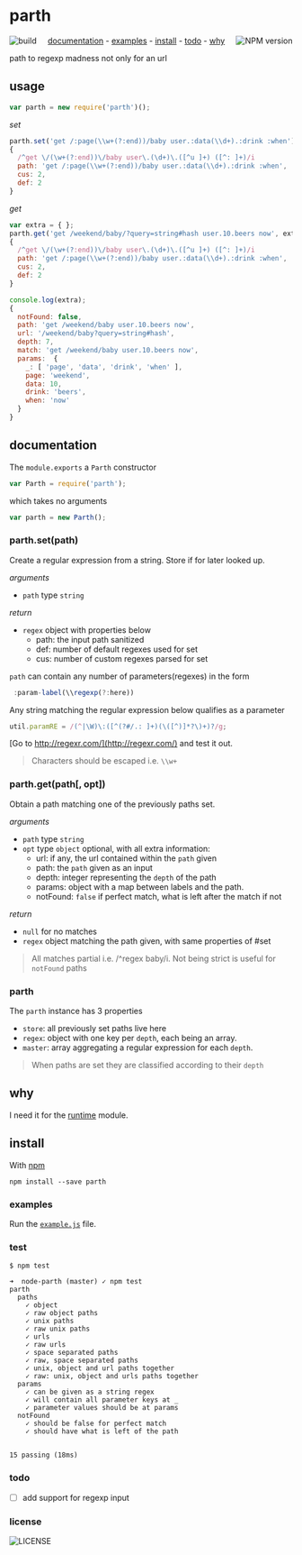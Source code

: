 # parth
[<img alt="build" src="http://img.shields.io/travis/stringparser/parth/master.svg?style=flat-square" align="left"/>](https://travis-ci.org/stringparser/parth/builds)
[<img alt="NPM version" src="http://img.shields.io/npm/v/parth.svg?style=flat-square" align="right"/>](http://www.npmjs.org/package/parth)
<p align="center">
  <a href="#documentation">documentation</a> -
  <a href="#examples">examples</a> -
  <a href="#install">install</a> -
  <a href="#todo">todo</a> -
  <a href="#why">why</a>
</p>

path to regexp madness not only for an url

## usage

```js
var parth = new require('parth')();
```

_set_

```js
parth.set('get /:page(\\w+(?:end))/baby user.:data(\\d+).:drink :when')
{
  /^get \/(\w+(?:end))\/baby user\.(\d+)\.([^u ]+) ([^: ]+)/i
  path: 'get /:page(\\w+(?:end))/baby user.:data(\\d+).:drink :when',
  cus: 2,
  def: 2
}
```
_get_

```js
var extra = { };
parth.get('get /weekend/baby/?query=string#hash user.10.beers now', extra)
{
  /^get \/(\w+(?:end))\/baby user\.(\d+)\.([^u ]+) ([^: ]+)/i
  path: 'get /:page(\\w+(?:end))/baby user.:data(\\d+).:drink :when',
  cus: 2,
  def: 2
}

console.log(extra);
{
  notFound: false,
  path: 'get /weekend/baby user.10.beers now',
  url: '/weekend/baby?query=string#hash',
  depth: 7,
  match: 'get /weekend/baby user.10.beers now',
  params:  {
    _: [ 'page', 'data', 'drink', 'when' ],
    page: 'weekend',
    data: 10,
    drink: 'beers',
    when: 'now'
  }
}
```

## documentation

The `module.exports` a `Parth` constructor

````js
var Parth = require('parth');
````

which takes no arguments
```js
var parth = new Parth();
```

### parth.set(path)

Create a regular expression from a string. Store if for later looked up.

_arguments_
- `path` type `string`

_return_
  - `regex` object with properties below
    - path: the input path sanitized
    - def: number of default regexes used for set
    - cus: number of custom regexes parsed for set

`path` can contain any number of parameters(regexes) in the form
```js
 :param-label(\\regexp(?:here))
```
Any string matching the regular expression below qualifies as a parameter

````js
util.paramRE = /(^|\W)\:([^(?#/.: ]+)(\([^)]*?\)+)?/g;
````

[Go to http://regexr.com/](http://regexr.com/) and test it out.

> Characters should be escaped i.e. `\\w+`

### parth.get(path[, opt])

Obtain a path matching one of the previously paths set.

_arguments_
- `path` type `string`
- `opt` type `object` optional, with all extra information:
  - url: if any, the url contained within the `path` given
  - path: the `path` given as an input
  - depth: integer representing the `depth` of the path
  - params: object with a map between labels and the path.
  - notFound: `false` if perfect match, what is left after the match if not

_return_
  - `null` for no matches
  - `regex` object matching the path given, with same properties of #set

> All matches partial i.e. /^regex baby/i.
> Not being strict is useful for `notFound` paths

### parth

The `parth` instance has 3 properties
 - `store`: all previously set paths live here
 - `regex`: object with one key per `depth`, each being an array.
 - `master`: array aggregating a regular expression for each `depth`.

> When paths are set they are classified according to their `depth`

## why

I need it for the [runtime](https://github.com/stringparser/runtime) module.

## install

With [npm](http://npmjs.org)

    npm install --save parth

### examples
 Run the [`example.js`](example.js) file.

### test

    $ npm test

```
➜  node-parth (master) ✓ npm test
parth
  paths
    ✓ object
    ✓ raw object paths
    ✓ unix paths
    ✓ raw unix paths
    ✓ urls
    ✓ raw urls
    ✓ space separated paths
    ✓ raw, space separated paths
    ✓ unix, object and url paths together
    ✓ raw: unix, object and urls paths together
  params
    ✓ can be given as a string regex
    ✓ will contain all parameter keys at _
    ✓ parameter values should be at params
  notFound
    ✓ should be false for perfect match
    ✓ should have what is left of the path


15 passing (18ms)
```

### todo

 - [ ] add support for regexp input

### license

![LICENSE](http://img.shields.io/npm/l/parth.svg?style=flat-square)
